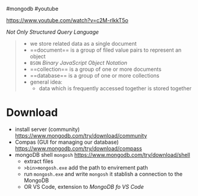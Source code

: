 #mongodb #youtube 

https://www.youtube.com/watch?v=c2M-rlkkT5o


*Not Only Structured Query Language*
> - we store related data as a single document
> - ==document== is a group of filed value pairs to represent an object 
> - `BSON` *Binary JavaScript Object Notation*
> - ==collection== is a group of one or more documents
> - ==database== is a group of  one or more collections
> - general idea:
> 	- data which is frequently accessed together is stored together


# Download
- install server (community)  https://www.mongodb.com/try/download/community
- Compas (GUI for managing our database) https://www.mongodb.com/try/download/compass
- mongoDB shell `mongosh` https://www.mongodb.com/try/download/shell
	- extract files
	- `>bin>mongosh.exe` add the path to envirement path
	- run `mongosh.exe` and write `mongosh` it stablish a connection to the MongoDB 
	- OR VS Code, extension to *MongoDB  fo VS Code*




